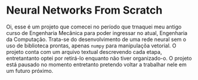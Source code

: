 # Neural Networks From Scratch
Oi, esse é um projeto que comecei no período que trnaquei meu antigo curso de Engenharia Mecânica para poder ingressar no atual, Engenharia da Computação.
Trata-se do desenvolvimento de uma rede neural sem o uso de biblioteca prontas, apenas `numpy` para manipulaçõa vetorial. O projeto conta com um arquivo textual descrevendo
cada etapa, entretantanto optei por retirá-lo enquanto não tiver organizado-o.
O projeto está pausado no momento entretanto pretendo voltar a trabalhar nele em um futuro próximo.
